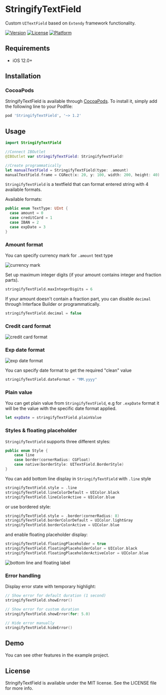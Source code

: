 # StringifyTextField
Custom `UITextField` based on `Extendy` framework functionality.

[![Version](https://img.shields.io/cocoapods/v/StringifyTextField)](https://cocoapods.org/pods/StringifyTextField)
[![License](https://img.shields.io/cocoapods/l/StringifyTextField)](https://raw.githubusercontent.com/NovichenkoAnton/StringifyTextField/master/LICENSE)
[![Platform](https://img.shields.io/cocoapods/p/StringifyTextField)](https://cocoapods.org/pods/StringifyTextField)

## Requirements

- iOS 12.0+

## Installation

### CocoaPods

StringifyTextField is available through [CocoaPods](https://cocoapods.org). To install it, simply add the following line to your Podfile:

```ruby
pod 'StringifyTextField', '~> 1.2'
```

## Usage

```swift
import StringifyTextField

//Connect IBOutlet
@IBOutlet var stringifyTextField: StringifyTextField!

//Create programmatically
let manualTextField = StringifyTextField(type: .amount)
manualTextField.frame = CGRect(x: 20, y: 100, width: 200, height: 40)
```

`StringifyTextField` is a textfield that can format entered string with 4 available formats.

Available formats:
```swift
public enum TextType: UInt {
  case amount = 0
  case creditCard = 1
  case IBAN = 2
  case expDate = 3
}
```

### Amount format

You can specify currency mark for `.amount` text type

![currency mark](https://user-images.githubusercontent.com/8337067/77302043-bc505e80-6d01-11ea-95c0-1e3af86a8cc0.gif)

Set up maximum integer digits (if your amount contains integer and fraction parts).

```swift
stringifyTextField.maxIntegerDigits = 6
```

If your amount doesn't contain a fraction part, you can disable `decimal` through Interface Builder or programmatically.

```swift
stringifyTextField.decimal = false
```

### Credit card format

![credit card format](https://user-images.githubusercontent.com/8337067/77302097-d7bb6980-6d01-11ea-87ef-6c64f2f75abe.gif)

### Exp date format

![exp date format](https://user-images.githubusercontent.com/8337067/77651967-9a174480-6f7e-11ea-947c-de74b8a40804.gif)

You can specify date format to get the required "clean" value

```swift
stringifyTextField.dateFormat = "MM.yyyy"
```

### Plain value

You can get plain value from `StringifyTextField`, e.g for `.expDate` format it will be the value with the specific date format applied.

```swift
let expDate = stringifyTextField.plainValue
```

### Styles & floating placeholder

`StringifyTextField` supports three different styles:

```swift
public enum Style {
    case line
    case border(cornerRadius: CGFloat)
    case native(borderStyle: UITextField.BorderStyle)
}
```

You can add bottom line display in `StringifyTextField` with `.line` style

```swift
stringifyTextField.style = .line
stringifyTextField.lineColorDefault = UIColor.black
stringifyTextField.lineColorActive = UIColor.blue
```

or use bordered style:

```swift
stringifyTextField.style = .border(cornerRadius: 8)
stringifyTextField.borderColorDefault = UIColor.lightGray
stringifyTextField.borderColorActive = UIColor.blue
```

and enable floating placeholder display:

```swift
stringifyTextField.floatingPlaceholder = true
stringifyTextField.floatingPlaceholderColor = UIColor.black
stringifyTextField.floatingPlaceholderActiveColor = UIColor.blue
```

![bottom line and floating label](https://user-images.githubusercontent.com/8337067/78424011-3faf6f80-7673-11ea-993d-3c449fa4420c.gif)

### Error handling

Display error state with temporary highlight:

```swift
// Show error for default duration (1 second)
stringifyTextField.showError()

// Show error for custom duration
stringifyTextField.showError(for: 5.0)

// Hide error manually
stringifyTextField.hideError()
```

## Demo
You can see other features in the example project.

## License

StringifyTextField is available under the MIT license. See the LICENSE file for more info.
